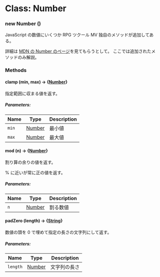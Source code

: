 # Class: Number

### new Number ()

JavaScript の数値にいくつか RPG ツクール MV 独自のメソッドが追加してある。

詳細は [MDN の Number のページ](https://developer.mozilla.org/ja/docs/Web/JavaScript/Reference/Global_Objects/Number)を見てもらうとして。
ここでは追加されたメソッドのみ解説。

### Methods

#### clamp (min, max) → {[Number](Number.md)}

指定範囲に収まる値を返す。

##### Parameters:

| Name  | Type                | Description |
| ----- | ------------------- | ----------- |
| `min` | [Number](Number.md) | 最小値      |
| `max` | [Number](Number.md) | 最大値      |

#### mod (n) → {[Number](Number.md)}

割り算の余りの値を返す。

% に近いが常に正の値を返す。

##### Parameters:

| Name | Type                | Description |
| ---- | ------------------- | ----------- |
| `n`  | [Number](Number.md) | 割る数値    |

#### padZero (length) → {[String](String.md)}

数値の頭を 0 で埋めて指定の長さの文字列にして返す。

##### Parameters:

| Name     | Type                | Description  |
| -------- | ------------------- | ------------ |
| `length` | [Number](Number.md) | 文字列の長さ |
